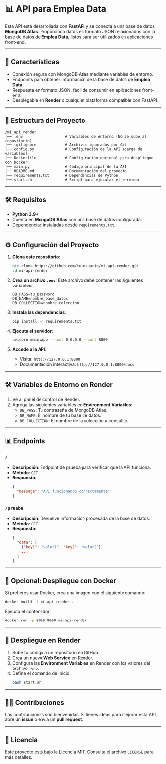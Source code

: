 # 📊 API para Emplea Data

Esta API está desarrollada con **FastAPI** y se conecta a una base de datos **MongoDB Atlas**. Proporciona datos en formato JSON relacionados con la base de datos de **Emplea Data**, listos para ser utilizados en aplicaciones front-end.

---

## 🚀 **Características**
- Conexión segura con MongoDB Atlas mediante variables de entorno.
- Endpoints para obtener información de la base de datos de **Emplea Data**.
- Respuesta en formato JSON, fácil de consumir en aplicaciones front-end.
- Desplegable en **Render** o cualquier plataforma compatible con FastAPI.

---

## 📂 **Estructura del Proyecto**
```
/mi_api_render
│── .env                   # Variables de entorno (NO se sube al repositorio)
│── .gitignore             # Archivos ignorados por Git
│── config.py              # Configuración de la API (carga de variables)
│── Dockerfile             # Configuración opcional para despliegue con Docker
│── main.py                # Código principal de la API
│── README.md              # Documentación del proyecto
│── requirements.txt       # Dependencias de Python
│── start.sh               # Script para ejecutar el servidor
```

---

## 🛠️ **Requisitos**
- **Python 3.9+**
- Cuenta en **MongoDB Atlas** con una base de datos configurada.
- Dependencias instaladas desde `requirements.txt`.

---

## ⚙️ **Configuración del Proyecto**
1. **Clona este repositorio**:
   ```bash
   git clone https://github.com/tu-usuario/mi-api-render.git
   cd mi-api-render
   ```

2. **Crea un archivo `.env`**:
   Este archivo debe contener las siguientes variables:
   ```
   DB_PASS=tu_password
   DB_NAME=nombre_base_datos
   DB_COLLECTION=nombre_coleccion
   ```

3. **Instala las dependencias**:
   ```bash
   pip install -r requirements.txt
   ```

4. **Ejecuta el servidor**:
   ```bash
   uvicorn main:app --host 0.0.0.0 --port 8000
   ```

5. **Accede a la API**:
   - Visita: `http://127.0.0.1:8000`
   - Documentación interactiva: `http://127.0.0.1:8000/docs`

---

## 🛠️ **Variables de Entorno en Render**
1. Ve al panel de control de Render.
2. Agrega las siguientes variables en **Environment Variables**:
   - `DB_PASS`: Tu contraseña de MongoDB Atlas.
   - `DB_NAME`: El nombre de tu base de datos.
   - `DB_COLLECTION`: El nombre de la colección a consultar.

---

## 📊 **Endpoints**
### `/`
- **Descripción**: Endpoint de prueba para verificar que la API funciona.
- **Método**: `GET`
- **Respuesta**:
  ```json
  {
    "message": "API funcionando correctamente"
  }
  ```

### `/prueba`
- **Descripción**: Devuelve información procesada de la base de datos.
- **Método**: `GET`
- **Respuesta**:
  ```json
  {
    "data": [
      {"key1": "valor1", "key2": "valor2"},
      ...
    ]
  }
  ```

---

## 🐳 **Opcional: Despliegue con Docker**
Si prefieres usar Docker, crea una imagen con el siguiente comando:
```bash
docker build -t mi-api-render .
```

Ejecuta el contenedor:
```bash
docker run -p 8000:8000 mi-api-render
```

---

## 🚀 **Despliegue en Render**
1. Sube tu código a un repositorio en GitHub.
2. Crea un nuevo **Web Service** en Render.
3. Configura las **Environment Variables** en Render con los valores del archivo `.env`.
4. Define el comando de inicio:
   ```bash
   bash start.sh
   ```

---

## 👨‍💻 **Contribuciones**
Las contribuciones son bienvenidas. Si tienes ideas para mejorar esta API, abre un **issue** o envía un **pull request**.

---

## 📄 **Licencia**
Este proyecto está bajo la Licencia MIT. Consulta el archivo `LICENSE` para más detalles.
